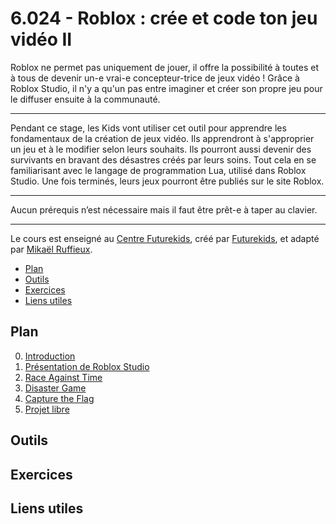 # 6.024 - Roblox : crée et code ton jeu vidéo II

Roblox ne permet pas uniquement de jouer, il offre la possibilité à toutes et à tous de devenir un-e vrai-e concepteur-trice de jeux vidéo ! Grâce à Roblox Studio, il n'y a qu'un pas entre imaginer et créer son propre jeu pour le diffuser ensuite à la communauté.

***

Pendant ce stage, les Kids vont utiliser cet outil pour apprendre les fondamentaux de la création de jeux vidéo.  Ils apprendront à s'approprier un jeu et à le modifier selon leurs souhaits. Ils pourront aussi devenir des survivants en bravant des désastres créés par leurs soins. Tout cela en se familiarisant avec le langage de programmation Lua, utilisé dans Roblox Studio. Une fois terminés, leurs jeux pourront être publiés sur le site Roblox.

***

Aucun prérequis n’est nécessaire mais il faut être prêt-e à taper au clavier.

***

Le cours est enseigné au <a href="https://futurekids.io/contact/fr" target="_blank">Centre Futurekids</a>, créé par <a href="https://futurekids.io/" target="_blank">Futurekids</a>, et adapté par <a href="https://redox-prod.ch" target="_blank">Mikaël Ruffieux</a>.

- [Plan](#plan)
- [Outils](#outils)
- [Exercices](#exercices)
- [Liens utiles](#liens-utiles)

## Plan

0. <a href="" target="_blank">Introduction</a>
1. <a href="" target="_blank">Présentation de Roblox Studio</a>
2. <a href="" target="_blank">Race Against Time</a>
3. <a href="" target="_blank">Disaster Game</a>
4. <a href="" target="_blank">Capture the Flag</a>
5. <a href="" target="_blank">Projet libre</a>


## Outils

## Exercices

## Liens utiles
